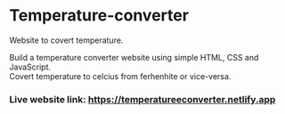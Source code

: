 # Temperature-converter
Website to covert temperature.

Build a temperature converter website using simple HTML, CSS and JavaScript.
<br>Covert temperature to celcius from ferhenhite or vice-versa.

### Live website link: https://temperatureeconverter.netlify.app
